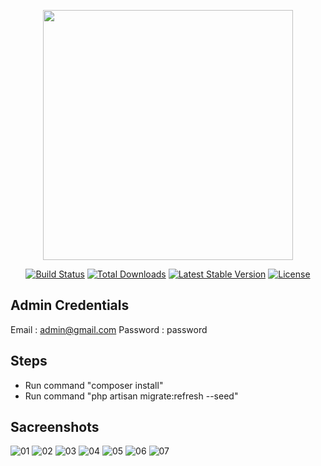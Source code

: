 <p align="center"><a href="https://laravel.com" target="_blank"><img src="https://raw.githubusercontent.com/laravel/art/master/logo-lockup/5%20SVG/2%20CMYK/1%20Full%20Color/laravel-logolockup-cmyk-red.svg" width="400"></a></p>

<p align="center">
<a href="https://travis-ci.org/laravel/framework"><img src="https://travis-ci.org/laravel/framework.svg" alt="Build Status"></a>
<a href="https://packagist.org/packages/laravel/framework"><img src="https://img.shields.io/packagist/dt/laravel/framework" alt="Total Downloads"></a>
<a href="https://packagist.org/packages/laravel/framework"><img src="https://img.shields.io/packagist/v/laravel/framework" alt="Latest Stable Version"></a>
<a href="https://packagist.org/packages/laravel/framework"><img src="https://img.shields.io/packagist/l/laravel/framework" alt="License"></a>
</p>

## Admin Credentials
Email : admin@gmail.com
Password : password


## Steps
 
- Run command "composer install" 
- Run command "php artisan migrate:refresh --seed" 

## Sacreenshots

 

![01](https://user-images.githubusercontent.com/46774729/170476402-b7c2138c-1e04-4466-a5e0-9b37f080aa5c.png)
![02](https://user-images.githubusercontent.com/46774729/170476407-79619252-ae9a-401c-978c-d24bc7f6dcd0.png)
![03](https://user-images.githubusercontent.com/46774729/170476410-71df2ae5-edf4-4e75-a65f-f2a9d54afaaa.png)
![04](https://user-images.githubusercontent.com/46774729/170476413-6340e40a-31c0-41ac-b9b6-627b3260870c.png)
![05](https://user-images.githubusercontent.com/46774729/170476415-132752b8-5232-41fb-b040-1e8a86209dde.png)
![06](https://user-images.githubusercontent.com/46774729/170476418-196cc7a1-a3f5-4826-92c3-4c3a40a471c5.png)
![07](https://user-images.githubusercontent.com/46774729/170476398-e1d7af53-6177-462e-ac69-f3788c4de45c.png)

